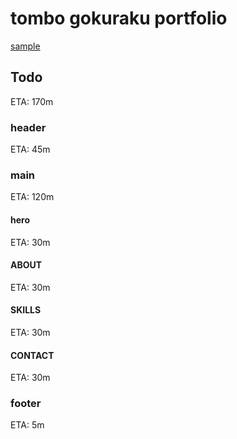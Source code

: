 # tombo gokuraku portfolio

[sample](https://tombo-gokuraku.github.io/portfolio/)

## Todo
ETA: 170m
### header
ETA: 45m
### main
ETA: 120m
#### hero
ETA: 30m
#### ABOUT
ETA: 30m
#### SKILLS
ETA: 30m
#### CONTACT
ETA: 30m
### footer
ETA: 5m
